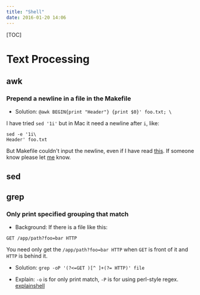 ```yaml
---
title: "Shell"
date: 2016-01-20 14:06
---
```


[TOC][]()

# Text Processing

## awk

### Prepend a newline in a file in the Makefile

- Solution: `@awk BEGIN{print "Header"} {print $0}' foo.txt; \ `

I have tried `sed '1i'` but in Mac it need a newline after `i`, like:

    sed -e '1i\
    Header' foo.txt

But Makefile couldn't input the newline, even if I have read
[this](https://www.gnu.org/software/make/manual/html_node/Splitting-Recipe-Lines.html).
If someone know please let [me](http://morefreeze.github.io/b_about.html) know.

## sed

## grep

### Only print specified grouping that match

- Background: If there is a file like this:

```
GET /app/path?foo=bar HTTP
```

You need only get the `/app/path?foo=bar HTTP` when `GET` is front of it and
`HTTP` is behind it.

- Solution: `grep -oP '(?<=GET )[^ ]+(?= HTTP)' file`

- Explain: `-o` is for only print match, `-P` is for using perl-style regex.
[explainshell](http://explainshell.com/explain?cmd=grep+-oP+%27%28%3F%3C%3DGET+%29%5B%5E+%5D%2B%28%3F%3D+HTTP%29%27)

